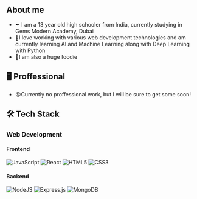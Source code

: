 ## About me

<!-- About Me List -->

<ul>
  <li>✒ I am a 13 year old high schooler from India, currently studying in Gems Modern Academy, Dubai</li>
  <li>🤖I love working with various web development technologies and am currently learning AI and Machine Learning along with Deep Learning with Python</li>
  <li>🍔I am also a huge foodie</li>
</ul>


## 🖥 Proffessional

<!-- Proffessional Skills List -->

<ul>
  <li>😟Currently no proffessional work, but I will be sure to get some soon!</li>
</ul>


## 🛠 Tech Stack

### Web Development

#### Frontend
![JavaScript](https://img.shields.io/badge/javascript-%23323330.svg?style=for-the-badge&logo=javascript&logoColor=%23F7DF1E) ![React](https://img.shields.io/badge/react-%2320232a.svg?style=for-the-badge&logo=react&logoColor=%2361DAFB) ![HTML5](https://img.shields.io/badge/html5-%23E34F26.svg?style=for-the-badge&logo=html5&logoColor=white) ![CSS3](https://img.shields.io/badge/css3-%231572B6.svg?style=for-the-badge&logo=css3&logoColor=white) 


#### Backend
![NodeJS](https://img.shields.io/badge/node.js-6DA55F?style=for-the-badge&logo=node.js&logoColor=white) ![Express.js](https://img.shields.io/badge/express.js-%23404d59.svg?style=for-the-badge&logo=express&logoColor=%2361DAFB) ![MongoDB](https://img.shields.io/badge/MongoDB-%234ea94b.svg?style=for-the-badge&logo=mongodb&logoColor=white)
